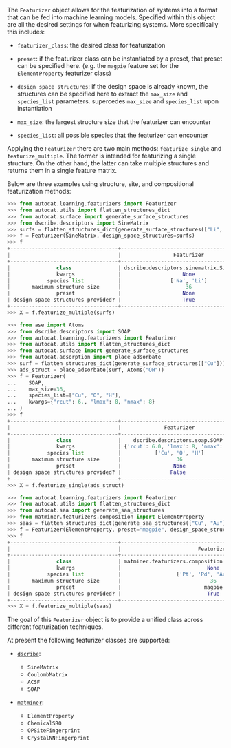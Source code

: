 The `Featurizer` object allows for the featurization of 
systems into a format that can be fed into machine learning 
models. Specified within this object are all the desired 
settings for when featurizing systems. More specifically this 
includes:

- `featurizer_class`: the desired class for featurization

- `preset`: if the featurizer class can be instantiated by 
a preset, that preset can be specified here. (e.g. the `magpie` feature 
set for the `ElementProperty` featurizer class)

- `design_space_structures`: if the design space is already known, 
the structures can be specified here to extract the `max_size` and 
`species_list` parameters. supercedes `max_size` and `species_list` 
upon instantiation

- `max_size`: the largest structure size that the featurizer can 
encounter

- `species_list`: all possible species that the featurizer can 
encounter

Applying the `Featurizer` there are two main methods: 
`featurize_single` and `featurize_multiple`. The former is intended 
for featurizing a single structure. On the other hand, the latter 
can take multiple structures and returns them in a single feature 
matrix.

Below are three examples using structure, site, and compositional 
featurization methods:

```py
>>> from autocat.learning.featurizers import Featurizer
>>> from autocat.utils import flatten_structures_dict
>>> from autocat.surface import generate_surface_structures
>>> from dscribe.descriptors import SineMatrix
>>> surfs = flatten_structures_dict(generate_surface_structures(["Li", "Na"]))
>>> f = Featurizer(SineMatrix, design_space_structures=surfs)
>>> f
+-----------------------------------+-------------------------------------------+
|                                   |                 Featurizer                |
+-----------------------------------+-------------------------------------------+
|               class               | dscribe.descriptors.sinematrix.SineMatrix |
|               kwargs              |                    None                   |
|            species list           |                ['Na', 'Li']               |
|       maximum structure size      |                     36                    |
|               preset              |                    None                   |
| design space structures provided? |                    True                   |
+-----------------------------------+-------------------------------------------+
>>> X = f.featurize_multiple(surfs)
```

```py
>>> from ase import Atoms
>>> from dscribe.descriptors import SOAP
>>> from autocat.learning.featurizers import Featurizer
>>> from autocat.utils import flatten_structures_dict
>>> from autocat.surface import generate_surface_structures
>>> from autocat.adsorption import place_adsorbate
>>> surf = flatten_structures_dict(generate_surface_structures(["Cu"]))[0]
>>> ads_struct = place_adsorbate(surf, Atoms("OH"))
>>> f = Featurizer(
...    SOAP,
...    max_size=36,
...    species_list=["Cu", "O", "H"],
...    kwargs={"rcut": 6., "lmax": 8, "nmax": 8}
... )
>>> f
+-----------------------------------+-------------------------------------+
|                                   |              Featurizer             |
+-----------------------------------+-------------------------------------+
|               class               |    dscribe.descriptors.soap.SOAP    |
|               kwargs              | {'rcut': 6.0, 'lmax': 8, 'nmax': 8} |
|            species list           |           ['Cu', 'O', 'H']          |
|       maximum structure size      |                  36                 |
|               preset              |                 None                |
| design space structures provided? |                False                |
+-----------------------------------+-------------------------------------+
>>> X = f.featurize_single(ads_struct)
```

```py
>>> from autocat.learning.featurizers import Featurizer
>>> from autocat.utils import flatten_structures_dict
>>> from autocat.saa import generate_saa_structures
>>> from matminer.featurizers.composition import ElementProperty
>>> saas = flatten_structures_dict(generate_saa_structures(["Cu", "Au"],["Pt", "Pd"]))
>>> f = Featurizer(ElementProperty, preset="magpie", design_space_structures=saas)
>>> f
+-----------------------------------+------------------------------------------------------------+
|                                   |                         Featurizer                         |
+-----------------------------------+------------------------------------------------------------+
|               class               | matminer.featurizers.composition.composite.ElementProperty |
|               kwargs              |                            None                            |
|            species list           |                  ['Pt', 'Pd', 'Au', 'Cu']                  |
|       maximum structure size      |                             36                             |
|               preset              |                           magpie                           |
| design space structures provided? |                            True                            |
+-----------------------------------+------------------------------------------------------------+
>>> X = f.featurize_multiple(saas)
```

The goal of this `Featurizer` object is to provide a unified class across different 
featurization techniques.

At present the following featurizer classes are supported:

- [`dscribe`](https://singroup.github.io/dscribe/latest/):
    - `SineMatrix`
    - `CoulombMatrix`
    - `ACSF`
    - `SOAP`

- [`matminer`](https://hackingmaterials.lbl.gov/matminer/):
    - `ElementProperty`
    - `ChemicalSRO`
    - `OPSiteFingerprint`
    - `CrystalNNFingerprint`